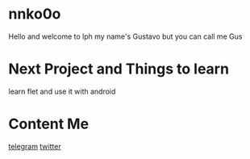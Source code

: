 # nnko0o 
Hello and welcome to lph my name's Gustavo but you can call me Gus 

# Next Project and Things to learn
learn flet and use it with android

# Content Me 
[telegram](https://t.me/nnk0o)
[twitter](https://twitter.com/PuckKintaro)

